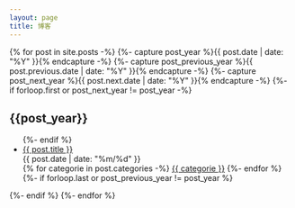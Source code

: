 ```yaml
---
layout: page
title: 博客
---
```


<div class="page page-index">
  {% for post in site.posts  -%}
    {%- capture post_year %}{{ post.date | date: "%Y" }}{% endcapture -%}
    {%- capture post_previous_year %}{{ post.previous.date | date: "%Y" }}{% endcapture -%}
    {%- capture post_next_year %}{{ post.next.date | date: "%Y" }}{% endcapture -%}
    {%- if forloop.first or post_next_year != post_year -%}
    <div class="list-post">
      <h2 id="{{post_year}}">{{post_year}}</h2>
      <ul>
    {%- endif %}
        <li>
          <div class="title">
            <a href="{{ site.baseurl | append: post.url }}" class="hover-underline">{{ post.title }}</a>
          </div>
          <!-- <span class="date">{{ post.date | date: "%Y/%m/%d" }}</span> -->
          <span class="date">{{ post.date | date: "%m/%d" }}</span>
          <div class="categories">
            {% for categorie in post.categories -%}
            <a href="{{site.baseurl}}/pages/categories.html#{{ categorie }}" class="hover-underline">{{ categorie }}</a>
            {%- endfor %}
          </div>
        </li>
    {%- if forloop.last or post_previous_year != post_year %}
      </ul>
    </div>
    {%- endif %}
  {%- endfor %}
</div>